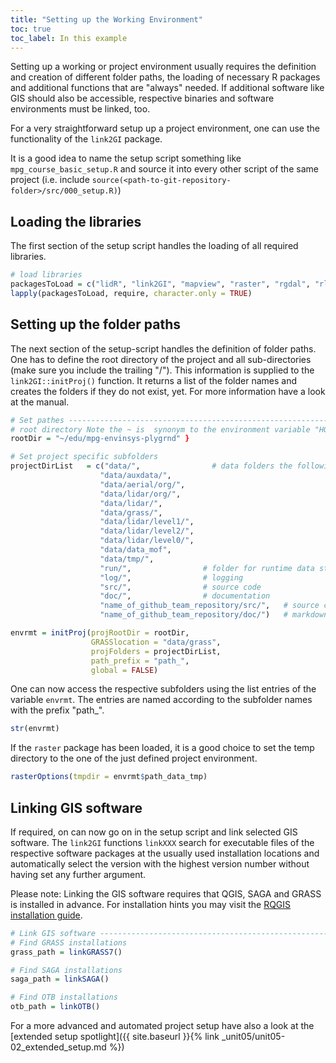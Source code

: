 ```yaml
---
title: "Setting up the Working Environment"
toc: true
toc_label: In this example
---
```




Setting up a working or project environment usually requires the definition and creation of different folder paths, the loading of necessary R packages and additional functions that are "always" needed. If additional software like GIS should also be accessible, respective binaries and software environments must be linked, too.

For a very straightforward setup up a project environment, one can use the functionality of the `link2GI` package. 

It is a good idea to name the setup script something like `mpg_course_basic_setup.R` and source it into every other script of the same project (i.e. include `source(<path-to-git-repository-folder>/src/000_setup.R)`)

## Loading the libraries
The first section of the setup script handles the loading of all required libraries.

```r
# load libraries
packagesToLoad = c("lidR", "link2GI", "mapview", "raster", "rgdal", "rlas", "sp", "uavRst", "sf")
lapply(packagesToLoad, require, character.only = TRUE)
```


## Setting up the folder paths
The next section of the setup-script handles the definition of folder paths. One has to define the root directory of the project and all sub-directories (make sure you include the trailing "/"). This information is supplied to the `link2GI::initProj()` function. It returns a list of the folder names and creates the folders if they do not exist, yet. For more information have a look at the manual.


```r
# Set pathes -------------------------------------------------------------------
# root directory Note the ~ is  synonym to the environment variable "HOME"
rootDir = "~/edu/mpg-envinsys-plygrnd" }

# Set project specific subfolders
projectDirList   = c("data/",                # data folders the following are obligatory but you may add more
                    "data/auxdata/",  
                    "data/aerial/org/",
                    "data/lidar/org/",
                    "data/lidar/",
                    "data/grass/",
                    "data/lidar/level1/",
                    "data/lidar/level2/",
                    "data/lidar/level0/",
                    "data/data_mof", 
                    "data/tmp/",
                    "run/",                # folder for runtime data storage
                    "log/",                # logging
                    "src/",                # source code
                    "doc/",                # documentation  
                    "name_of_github_team_repository/src/",   # source code github
                    "name_of_github_team_repository/doc/")   # markdown etc.  github

envrmt = initProj(projRootDir = rootDir, 
                  GRASSlocation = "data/grass",
                  projFolders = projectDirList, 
                  path_prefix = "path_", 
                  global = FALSE)
```
One can now access the respective subfolders using the list entries of the variable `envrmt`. The entries are named according to the subfolder names with the prefix "path_".

```r
str(envrmt)
```

If the `raster` package has been loaded, it is a good choice to set the temp directory to the one of the just defined project environment.

```r
rasterOptions(tmpdir = envrmt$path_data_tmp)
```


## Linking GIS software
If required, on can now go on in the setup script and link selected GIS software. The `link2GI` functions `linkXXX` search for executable files of the respective software packages at the usually used installation locations and automatically select the version with the highest version number without having set any further argument. 

Please note: Linking the GIS software requires that QGIS, SAGA and GRASS is installed in advance. For installation hints you may visit the [RQGIS installation guide](https://github.com/jannes-m/RQGIS/blob/master/vignettes/install_guide.Rmd).

```r
# Link GIS software ------------------------------------------------------------
# Find GRASS installations
grass_path = linkGRASS7()

# Find SAGA installations
saga_path = linkSAGA()

# Find OTB installations
otb_path = linkOTB()
```

For a more advanced and automated project setup have also a look at the [extended setup spotlight]({{ site.baseurl }}{% link _unit05/unit05-02_extended_setup.md %})

